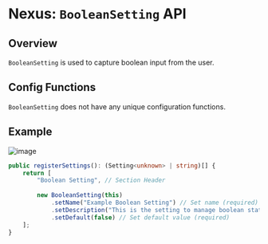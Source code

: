 # Nexus: `BooleanSetting` API


## Overview
`BooleanSetting` is used to capture boolean input from the user.

## Config Functions
`BooleanSetting` does not have any unique configuration functions.

## Example
![image](https://github.com/aarontburn/modules-module-quickstart/assets/103211131/1d840602-6604-408c-bea4-5d7c9d1f9ca7)

```typescript
public registerSettings(): (Setting<unknown> | string)[] {
	return [
        "Boolean Setting", // Section Header
        
        new BooleanSetting(this)
            .setName("Example Boolean Setting") // Set name (required)
            .setDescription("This is the setting to manage boolean state.") // Set description
            .setDefault(false) // Set default value (required)
    ];
}
```
